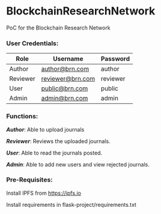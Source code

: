 # BlockchainResearchNetwork
PoC for the Blockchain Research Network

### User Credentials: ###

Role          | Username      | Password 
------------- | ------------- | -------------
Author | author@brn.com  | author
Reviewer  | reviewer@brn.com  | reviewer
User  | public@brn.com  | public
Admin | admin@brn.com | admin

### Functions: ###

***Author***: Able to upload journals &nbsp;

***Reviewer***: Reviews the uploaded journals. &nbsp;

***User***: Able to read the journals posted. &nbsp;

***Admin***: Able to add new users and view rejected journals. &nbsp;

### Pre-Requisites: ### 

Install IPFS from https://ipfs.io

Install requirements in flask-project/requirements.txt
